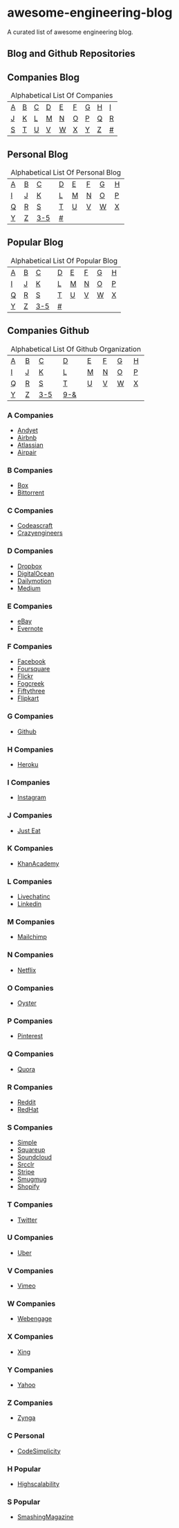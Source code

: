 # awesome-engineering-blog
A curated list of awesome engineering blog.

## Blog and Github Repositories

## Companies Blog

<table>
  <thead>
    <td colspan="9">Alphabetical List Of Companies</td>
  </thead>
  <tbody>
    <tr>
      <td><a href='#a-companies'>A</a></td>
      <td><a href='#b-companies'>B</a></td>
      <td><a href='#c-companies'>C</a></td>
      <td><a href='#d-companies'>D</a></td>
      <td><a href='#e-companies'>E</a></td>
      <td><a href='#f-companies'>F</a></td>
      <td><a href='#g-companies'>G</a></td>
      <td><a href='#h-companies'>H</a></td>
      <td><a href='#i-companies'>I</a></td>
    </tr>
    <tr>
      <td><a href='#j-companies'>J</a></td>
      <td><a href='#k-companies'>K</a></td>
      <td><a href='#l-companies'>L</a></td>
      <td><a href='#m-companies'>M</a></td>
      <td><a href='#n-companies'>N</a></td>
      <td><a href='#o-companies'>O</a></td>
      <td><a href='#p-companies'>P</a></td>
      <td><a href='#q-companies'>Q</a></td>
      <td><a href='#r-companies'>R</a></td>
    </tr>
    <tr>
      <td><a href='#s-companies'>S</a></td>
      <td><a href='#t-companies'>T</a></td>
      <td><a href='#u-companies'>U</a></td>
      <td><a href='#v-companies'>V</a></td>
      <td><a href='#w-companies'>W</a></td>
      <td><a href='#x-companies'>X</a></td>
      <td><a href='#y-companies'>Y</a></td>
      <td><a href='#z-companies'>Z</a></td>
      <td><a href='##-companies'>#</a></td>
    </tr>
  </tbody>
</table>

## Personal Blog

<table>
  <thead>
    <td colspan="8">Alphabetical List Of Personal Blog</td>
  </thead>
  <tbody>
    <tr>
      <td><a href='#a-personal'>A</a></td>
      <td><a href='#b-personal'>B</a></td>
      <td><a href='#c-personal'>C</a></td>
      <td><a href='#d-personal'>D</a></td>
      <td><a href='#e-personal'>E</a></td>
      <td><a href='#f-personal'>F</a></td>
      <td><a href='#g-personal'>G</a></td>
      <td><a href='#h-personal'>H</a></td>
    </tr>
    <tr>
      <td><a href='#i-personal'>I</a></td>
      <td><a href='#j-personal'>J</a></td>
      <td><a href='#k-personal'>K</a></td>
      <td><a href='#l-personal'>L</a></td>
      <td><a href='#m-personal'>M</a></td>
      <td><a href='#n-personal'>N</a></td>
      <td><a href='#o-personal'>O</a></td>
      <td><a href='#p-personal'>P</a></td>
    </tr>
    <tr>
      <td><a href='#q-personal'>Q</a></td>
      <td><a href='#r-personal'>R</a></td>
      <td><a href='#s-personal'>S</a></td>
      <td><a href='#t-personal'>T</a></td>
      <td><a href='#u-personal'>U</a></td>
      <td><a href='#v-personal'>V</a></td>
      <td><a href='#w-personal'>W</a></td>
      <td><a href='#x-personal'>X</a></td>
    </tr>
    <tr>
      <td><a href='#y-personal'>Y</a></td>
      <td><a href='#z-personal'>Z</a></td>
      <td><a href='#0-3-personal>0-2</a></td>
      <td><a href='#3-5-personal>3-5</a></td>
      <td><a href='#6-8-personal>6-8</a></td>
      <td><a href='##-personal>#</a></td>
    </tr>
  </tbody>
</table>

## Popular Blog

<table>
  <thead>
    <td colspan="8">Alphabetical List Of Popular Blog</td>
  </thead>
  <tbody>
    <tr>
      <td><a href='#a-popular'>A</a></td>
      <td><a href='#b-popular'>B</a></td>
      <td><a href='#c-popular'>C</a></td>
      <td><a href='#d-popular'>D</a></td>
      <td><a href='#e-popular'>E</a></td>
      <td><a href='#f-popular'>F</a></td>
      <td><a href='#g-popular'>G</a></td>
      <td><a href='#h-popular'>H</a></td>
    </tr>
    <tr>
      <td><a href='#i-popular'>I</a></td>
      <td><a href='#j-popular'>J</a></td>
      <td><a href='#k-popular'>K</a></td>
      <td><a href='#l-popular'>L</a></td>
      <td><a href='#m-popular'>M</a></td>
      <td><a href='#n-popular'>N</a></td>
      <td><a href='#o-popular'>O</a></td>
      <td><a href='#p-popular'>P</a></td>
    </tr>
    <tr>
      <td><a href='#q-popular'>Q</a></td>
      <td><a href='#r-popular'>R</a></td>
      <td><a href='#s-popular'>S</a></td>
      <td><a href='#t-popular'>T</a></td>
      <td><a href='#u-popular'>U</a></td>
      <td><a href='#v-popular'>V</a></td>
      <td><a href='#w-popular'>W</a></td>
      <td><a href='#x-popular'>X</a></td>
    </tr>
    <tr>
      <td><a href='#y-popular'>Y</a></td>
      <td><a href='#z-popular'>Z</a></td>
      <td><a href='#0-3-popular>0-2</a></td>
      <td><a href='#3-5-popular>3-5</a></td>
      <td><a href='#6-8-popular>6-8</a></td>
      <td><a href='##-popular>#</a></td>
    </tr>
  </tbody>
</table>

## Companies Github

<table>
  <thead>
    <td colspan="8">Alphabetical List Of Github Organization</td>
  </thead>
  <tbody>
    <tr>
      <td><a href='#a-organization'>A</a></td>
      <td><a href='#b-organization'>B</a></td>
      <td><a href='#c-organization'>C</a></td>
      <td><a href='#d-organization'>D</a></td>
      <td><a href='#e-organization'>E</a></td>
      <td><a href='#f-organization'>F</a></td>
      <td><a href='#g-organization'>G</a></td>
      <td><a href='#h-organization'>H</a></td>
    </tr>
    <tr>
      <td><a href='#i-organization'>I</a></td>
      <td><a href='#j-organization'>J</a></td>
      <td><a href='#k-organization'>K</a></td>
      <td><a href='#l-organization'>L</a></td>
      <td><a href='#m-organization'>M</a></td>
      <td><a href='#n-organization'>N</a></td>
      <td><a href='#o-organization'>O</a></td>
      <td><a href='#p-organization'>P</a></td>
    </tr>
    <tr>
      <td><a href='#q-organization'>Q</a></td>
      <td><a href='#r-organization'>R</a></td>
      <td><a href='#s-organization'>S</a></td>
      <td><a href='#t-organization'>T</a></td>
      <td><a href='#u-organization'>U</a></td>
      <td><a href='#v-organization'>V</a></td>
      <td><a href='#w-organization'>W</a></td>
      <td><a href='#x-organization'>X</a></td>
    </tr>
    <tr>
      <td><a href='#y-organization'>Y</a></td>
      <td><a href='#z-organization'>Z</a></td>
      <td><a href='#0-3-organization>0-2</a></td>
      <td><a href='#3-5-organization>3-5</a></td>
      <td><a href='#6-8-organization>6-8</a></td>
      <td><a href='#9-&-organization>9-&</a></td>
    </tr>
  </tbody>
</table>

### A Companies
- [Andyet](https://blog.andyet.com/)
- [Airbnb](http://nerds.airbnb.com/)
- [Atlassian](https://developer.atlassian.com/blog/)
- [Airpair](https://www.airpair.com/software-experts)

### B Companies
- [Box](https://www.box.com/blog/engineering/)
- [Bittorrent](http://engineering.bittorrent.com/)

### C Companies
- [Codeascraft](https://codeascraft.com/)
- [Crazyengineers](http://www.crazyengineers.com/)

### D Companies
- [Dropbox](https://blogs.dropbox.com/tech/)
- [DigitalOcean](https://www.digitalocean.com/community/tutorials)
- [Dailymotion](http://engineering.dailymotion.com/)
- [Medium](https://medium.com/medium-eng)

### E Companies
- [eBay](http://www.ebaytechblog.com/)
- [Evernote](https://blog.evernote.com/tech/)

### F Companies
- [Facebook](https://www.facebook.com/Engineering)
- [Foursquare](http://engineering.foursquare.com/)
- [Flickr](http://code.flickr.net/)
- [Fogcreek](http://blog.fogcreek.com/)
- [Fiftythree](http://making.fiftythree.com/)
- [Flipkart](http://tech-blog.flipkart.net/)

### G Companies
- [Github](https://github.com/blog/category/engineering)

### H Companies
- [Heroku](https://engineering.heroku.com/)

### I Companies
- [Instagram](http://instagram-engineering.tumblr.com/)

### J Companies
- [Just Eat](http://tech.just-eat.com/)

### K Companies
- [KhanAcademy](http://engineering.khanacademy.org/)

### L Companies

- [Livechatinc](https://developers.livechatinc.com/blog/)
- [Linkedin](https://engineering.linkedin.com/)

### M Companies
- [Mailchimp](http://devs.mailchimp.com/blog/)

### N Companies
- [Netflix](http://techblog.netflix.com/)

### O Companies
- [Oyster](http://tech.oyster.com/)

### P Companies
- [Pinterest](https://engineering.pinterest.com/)

### Q Companies
- [Quora](https://engineering.quora.com/)

### R Companies
- [Reddit](http://www.redditblog.com/)
- [RedHat](https://developerblog.redhat.com/)

### S Companies
- [Simple](https://www.simple.com/engineering)
- [Squareup](https://corner.squareup.com/)
- [Soundcloud](https://developers.soundcloud.com/blog/)
- [Srcclr](https://blog.srcclr.com/)
- [Stripe](https://stripe.com/blog)
- [Smugmug](http://don.blogs.smugmug.com/)
- [Shopify](https://www.shopify.com/technology)

### T Companies
- [Twitter](https://engineering.twitter.com/)

### U Companies
- [Uber](http://eng.uber.com/)

### V Companies
- [Vimeo](http://makingvimeo.com/)

### W Companies
- [Webengage](http://engineering.webengage.com/)

### X Companies

- [Xing](https://devblog.xing.com/)

### Y Companies

- [Yahoo](http://yahooeng.tumblr.com/)

### Z Companies

- [Zynga](https://www.zynga.com/blogs/engineering)

### C Personal
- [CodeSimplicity](http://www.codesimplicity.com/)

### H Popular
- [Highscalability](http://highscalability.com/)

### S Popular
- [SmashingMagazine](http://www.smashingmagazine.com/)
